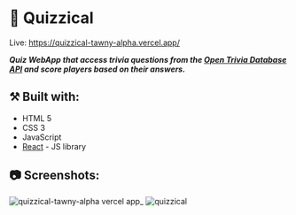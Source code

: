 # 💭 Quizzical

Live: https://quizzical-tawny-alpha.vercel.app/

***Quiz WebApp that access trivia questions from the [Open Trivia Database API](https://opentdb.com/) and score players based on their answers.***

## ⚒️ Built with:
- HTML 5
- CSS 3
- JavaScript
- [React](https://reactjs.org/) - JS library

## 📷 Screenshots:

![quizzical-tawny-alpha vercel app_](https://github.com/user-attachments/assets/842c1004-6b21-4a55-84fb-94aef5ef0f81)
![quizzical](https://github.com/user-attachments/assets/1d97820b-75ca-427c-ae87-6d942398b1eb)



